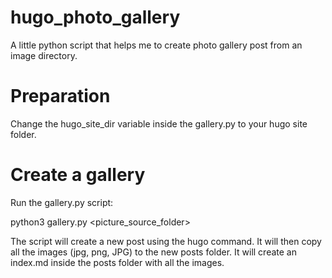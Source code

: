 # hugo_photo_gallery
A little python script that helps me to create photo gallery post from an image directory.

# Preparation
Change the hugo_site_dir variable inside the gallery.py to your hugo site folder.

# Create a gallery
Run the gallery.py script:

  python3 gallery.py <galleryname> <picture_source_folder>

The script will create a new post using the hugo command.
It will then copy all the images (jpg, png, JPG) to the new posts folder.
It will create an index.md inside the posts folder with all the images.

